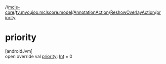 //[mcls-core](../../../../index.md)/[tv.mycujoo.mclscore.model](../../index.md)/[AnnotationAction](../index.md)/[ReshowOverlayAction](index.md)/[priority](priority.md)

# priority

[androidJvm]\
open override val [priority](priority.md): [Int](https://kotlinlang.org/api/latest/jvm/stdlib/kotlin/-int/index.html) = 0
